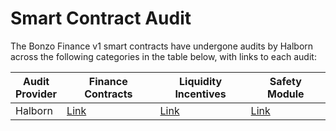 # Smart Contract Audit

The Bonzo Finance v1 smart contracts have undergone audits by Halborn across the following categories in the table below, with links to each audit:

<table><thead><tr><th>Audit Provider</th><th width="197">Finance Contracts</th><th width="183">Liquidity Incentives</th><th width="171">Safety Module</th></tr></thead><tbody><tr><td>Halborn</td><td><a href="https://www.halborn.com/audits/bonzo/finance-contracts">Link</a></td><td><a href="https://www.halborn.com/audits/bonzo/finance-contracts">Link</a></td><td><a href="https://www.halborn.com/audits/bonzo/staking-module">Link</a></td></tr></tbody></table>
